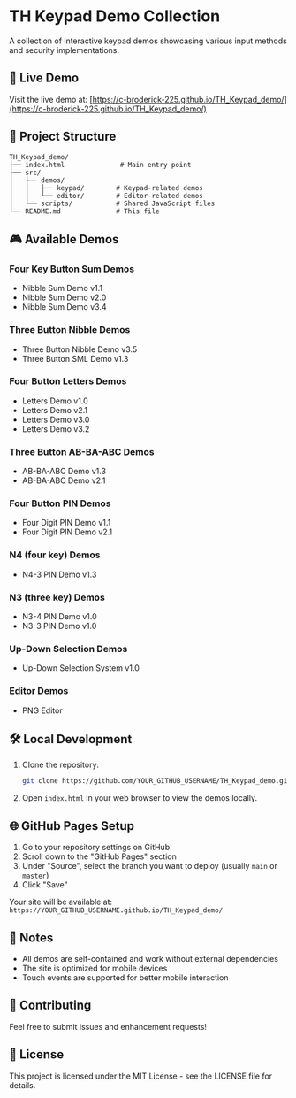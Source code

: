# TH Keypad Demo Collection

A collection of interactive keypad demos showcasing various input methods and security implementations.

## 🚀 Live Demo

Visit the live demo at: [https://c-broderick-225.github.io/TH_Keypad_demo/](https://c-broderick-225.github.io/TH_Keypad_demo/)

## 📁 Project Structure

```
TH_Keypad_demo/
├── index.html              # Main entry point
├── src/
│   ├── demos/
│   │   ├── keypad/        # Keypad-related demos
│   │   └── editor/        # Editor-related demos
│   └── scripts/           # Shared JavaScript files
└── README.md              # This file
```

## 🎮 Available Demos

### Four Key Button Sum Demos
- Nibble Sum Demo v1.1
- Nibble Sum Demo v2.0
- Nibble Sum Demo v3.4

### Three Button Nibble Demos
- Three Button Nibble Demo v3.5
- Three Button SML Demo v1.3

### Four Button Letters Demos
- Letters Demo v1.0
- Letters Demo v2.1
- Letters Demo v3.0
- Letters Demo v3.2

### Three Button AB-BA-ABC Demos
- AB-BA-ABC Demo v1.3
- AB-BA-ABC Demo v2.1

### Four Button PIN Demos
- Four Digit PIN Demo v1.1
- Four Digit PIN Demo v2.1

### N4 (four key) Demos
- N4-3 PIN Demo v1.3

### N3 (three key) Demos
- N3-4 PIN Demo v1.0
- N3-3 PIN Demo v1.0

### Up-Down Selection Demos
- Up-Down Selection System v1.0

### Editor Demos
- PNG Editor

## 🛠️ Local Development

1. Clone the repository:
   ```bash
   git clone https://github.com/YOUR_GITHUB_USERNAME/TH_Keypad_demo.git
   ```

2. Open `index.html` in your web browser to view the demos locally.

## 🌐 GitHub Pages Setup

1. Go to your repository settings on GitHub
2. Scroll down to the "GitHub Pages" section
3. Under "Source", select the branch you want to deploy (usually `main` or `master`)
4. Click "Save"

Your site will be available at: `https://YOUR_GITHUB_USERNAME.github.io/TH_Keypad_demo/`

## 📝 Notes

- All demos are self-contained and work without external dependencies
- The site is optimized for mobile devices
- Touch events are supported for better mobile interaction

## 🤝 Contributing

Feel free to submit issues and enhancement requests!

## 📄 License

This project is licensed under the MIT License - see the LICENSE file for details.

